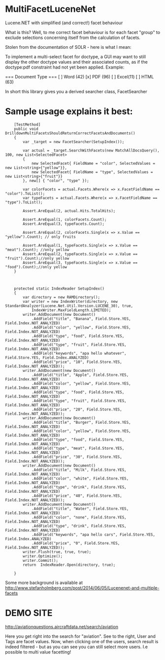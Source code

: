 MultiFacetLuceneNet
===================

Lucene.NET with simplified (and correct!) facet behaviour

What is this? Well, to me correct facet behaviour is for each facet "group" to exclude selections concerning itself from the calculation of facets. 

Stolen from the documentation of SOLR - here is what I mean:

To implement a multi-select facet for doctype, a GUI may want to still display the other doctype values and their associated counts, as if the doctype:pdf constraint had not yet been applied. Example:


=== Document Type ===
  [ ] Word (42)
  [x] PDF  (96)
  [ ] Excel(11)
  [ ] HTML (63)


In short this library gives you a derived searcher class, FacetSearcher

Sample usage explains it best:
=============================

        [TestMethod]
        public void DrilldownMultiFacetsShouldReturnCorrectFacetsAndDocuments()
        {
            var _target = new FacetSearcher(SetupIndex());
        
            var actual = _target.SearchWithFacets(new MatchAllDocsQuery(), 100, new List<SelectedFacet>
            {
                new SelectedFacet{ FieldName = "color", SelectedValues = new List<string>{"yellow"}},
                new SelectedFacet{ FieldName = "type", SelectedValues = new List<string>{"fruit"}}
            }, new[] { "color", "type" });

            var colorFacets = actual.Facets.Where(x => x.FacetFieldName == "color").ToList();
            var typeFacets = actual.Facets.Where(x => x.FacetFieldName == "type").ToList();

            Assert.AreEqual(2, actual.Hits.TotalHits);

            Assert.AreEqual(1, colorFacets.Count);
            Assert.AreEqual(3, typeFacets.Count);

            Assert.AreEqual(2, colorFacets.Single(x => x.Value == "yellow").Count); // only fruits

            Assert.AreEqual(1, typeFacets.Single(x => x.Value == "meat").Count); //only yellow
            Assert.AreEqual(2, typeFacets.Single(x => x.Value == "fruit").Count);//only yellow
            Assert.AreEqual(3, typeFacets.Single(x => x.Value == "food").Count);//only yellow
        }
      


        protected static IndexReader SetupIndex()
        {
            var directory = new RAMDirectory();
            var writer = new IndexWriter(directory, new StandardAnalyzer(Lucene.Net.Util.Version.LUCENE_30), true,
                IndexWriter.MaxFieldLength.LIMITED);
            writer.AddDocument(new Document()
                .AddField("title", "Banana", Field.Store.YES, Field.Index.NOT_ANALYZED)
                .AddField("color", "yellow", Field.Store.YES, Field.Index.NOT_ANALYZED)
                .AddField("type", "food", Field.Store.YES, Field.Index.NOT_ANALYZED)
                .AddField("type", "fruit", Field.Store.YES, Field.Index.NOT_ANALYZED)
                .AddField("keywords", "apa hello whatever", Field.Store.YES, Field.Index.ANALYZED)
                .AddField("price", "10", Field.Store.YES, Field.Index.NOT_ANALYZED));
            writer.AddDocument(new Document()
                .AddField("title", "Apple", Field.Store.YES, Field.Index.NOT_ANALYZED)
                .AddField("color", "yellow", Field.Store.YES, Field.Index.NOT_ANALYZED)
                .AddField("type", "food", Field.Store.YES, Field.Index.NOT_ANALYZED)
                .AddField("type", "fruit", Field.Store.YES, Field.Index.NOT_ANALYZED)
                .AddField("price", "20", Field.Store.YES, Field.Index.NOT_ANALYZED));
            writer.AddDocument(new Document()
                .AddField("title", "Burger", Field.Store.YES, Field.Index.NOT_ANALYZED)
                .AddField("color", "yellow", Field.Store.YES, Field.Index.NOT_ANALYZED)
                .AddField("type", "food", Field.Store.YES, Field.Index.NOT_ANALYZED)
                .AddField("type", "meat", Field.Store.YES, Field.Index.NOT_ANALYZED)
                .AddField("price", "30", Field.Store.YES, Field.Index.NOT_ANALYZED));
            writer.AddDocument(new Document()
                .AddField("title", "Milk", Field.Store.YES, Field.Index.NOT_ANALYZED)
                .AddField("color", "white", Field.Store.YES, Field.Index.NOT_ANALYZED)
                .AddField("type", "drink", Field.Store.YES, Field.Index.NOT_ANALYZED)
                .AddField("price", "40", Field.Store.YES, Field.Index.NOT_ANALYZED));
            writer.AddDocument(new Document()
                .AddField("title", "Water", Field.Store.YES, Field.Index.NOT_ANALYZED)
                .AddField("color", "none", Field.Store.YES, Field.Index.NOT_ANALYZED)
                .AddField("type", "drink", Field.Store.YES, Field.Index.NOT_ANALYZED)
                .AddField("keywords", "apa hello cars", Field.Store.YES, Field.Index.ANALYZED)
                .AddField("price", "0", Field.Store.YES, Field.Index.NOT_ANALYZED));
            writer.Flush(true, true, true);
            writer.Optimize();
            writer.Commit();
            return  IndexReader.Open(directory, true);
            
        }


Some more background is available at http://www.stefanholmberg.com/post/2014/06/05/Lucenenet-and-multiple-facets

DEMO SITE
=========

http://aviationquestions.aircraftdata.net/search/aviation

Here you get right into the search for  "aviation". See to the right, User and Tags are facet values. Now, when clicking  one of the users, search result is indeed filtered  - but as you can see you can still select more users. I.e possible to multi value facetting!
